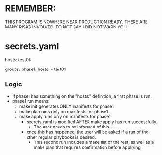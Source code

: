 # REMEMBER:
THIS PROGRAM IS NOWHERE NEAR PRODUCTION READY. 
THERE ARE MANY RISKS INVOLVED.
DO NOT SAY I DID NOT WARN YOU

# secrets.yaml
hosts:
  test01:

groups:
  phase1:
    hosts:
    - test01


## Logic
- If phase1 has something on the "hosts:" definition, a first phase is run.
- phase1 run means:
  - make init generates ONLY manifests for phase1
  - make plan runs only on manifests for phase1
  - make apply runs only on manifests for phase1
    - secrets.yaml is modified AFTER make apply has run successfully.
      - The user needs to be informed of this.
    - once this has happened, the user will be asked if a run of the other regular playbooks is desired.
      - This second run includes a make init of the rest, as well as a make plan that requires confirmation before appliying


